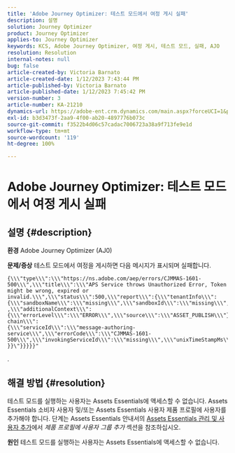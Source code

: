 ```yaml
---
title: 'Adobe Journey Optimizer: 테스트 모드에서 여정 게시 실패'
description: 설명
solution: Journey Optimizer
product: Journey Optimizer
applies-to: Journey Optimizer
keywords: KCS, Adobe Journey Optimizer, 여정 게시, 테스트 모드, 실패, AJO
resolution: Resolution
internal-notes: null
bug: false
article-created-by: Victoria Barnato
article-created-date: 1/12/2023 7:43:44 PM
article-published-by: Victoria Barnato
article-published-date: 1/12/2023 7:45:42 PM
version-number: 3
article-number: KA-21210
dynamics-url: https://adobe-ent.crm.dynamics.com/main.aspx?forceUCI=1&pagetype=entityrecord&etn=knowledgearticle&id=7892a466-b192-ed11-aad1-6045bd006d92
exl-id: b3d3473f-2aa9-4f00-ab20-4897776b073c
source-git-commit: f3522b4d06c57cadac7006723a38a9f713fe9e1d
workflow-type: tm+mt
source-wordcount: '119'
ht-degree: 100%

---
```


# Adobe Journey Optimizer: 테스트 모드에서 여정 게시 실패

## 설명 {#description}

<b>환경</b>
Adobe Journey Optimizer (AJ0)


<b>문제/증상</b>
테스트 모드에서 여정을 게시하면 다음 메시지가 표시되며 실패합니다.


```
{\\\"type\\\":\\\"https://ns.adobe.com/aep/errors/CJMMAS-1601-500\\\",\\\"title\\\":\\\"APS Service throws Unauthorized Error, Token might be wrong, expired or invalid.\\\",\\\"status\\\":500,\\\"report\\\":{\\\"tenantInfo\\\":
{\\\"sandboxName\\\":\\\"missing\\\",\\\"sandboxId\\\":\\\"missing\\\",\\\"imsOrgId\\\":\\\"missing\\\"}
,\\\"additionalContext\\\":{\\\"errorLevel\\\":\\\"ERROR\\\",\\\"source\\\":\\\"ASSET_PUBLISH\\\"}},\\\"error-chain\\\":
{\\\"serviceId\\\":\\\"message-authoring-service\\\",\\\"errorCode\\\":\\\"CJMMAS-1601-500\\\",\\\"invokingServiceId\\\":\\\"missing\\\",\\\"unixTimeStampMs\\\":«REDACTED»}
}}\"}}}}}"
```

.

## 해결 방법 {#resolution}


테스트 모드를 실행하는 사용자는 Assets Essentials에 액세스할 수 없습니다. Assets Essentials 소비자 사용자 및/또는 Assets Essentials 사용자 제품 프로필에 사용자를 추가해야 합니다. 단계는 Assets Essentials 안내서의 [Assets Essentials 관리 및 사용자 추가](https://experienceleague.adobe.com/docs/experience-manager-assets-essentials/help/get-started-admins/deploy-administer.html?lang=ko#add-users-to-product-profiles)에서 *제품 프로필에 사용자 그룹 추가* 섹션을 참조하십시오.

<b>원인</b>
테스트 모드를 실행하는 사용자는 Assets Essentials에 액세스할 수 없습니다.
